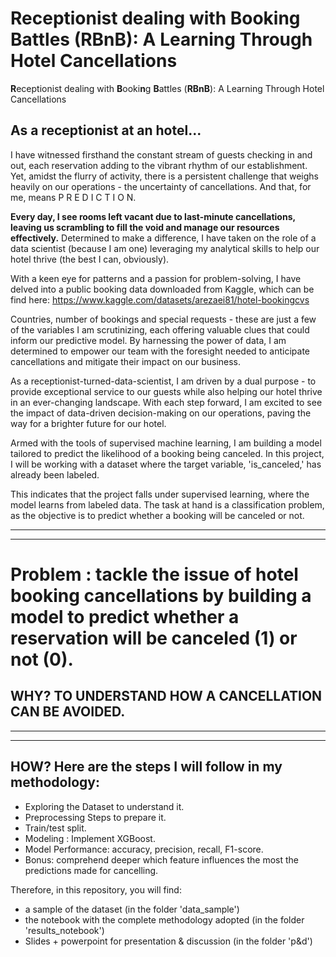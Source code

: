 # Receptionist dealing with Booking Battles (RBnB): A Learning Through Hotel Cancellations
**R**eceptionist dealing with **B**ooki**n**g **B**attles (**RBnB**): A Learning Through Hotel Cancellations
## As a receptionist at an hotel...

I have witnessed firsthand the constant stream of guests checking in and out, each reservation adding to the vibrant rhythm of our establishment. Yet, amidst the flurry of activity, there is a persistent challenge that weighs heavily on our operations - the uncertainty of cancellations. And that, for me, means P R E D I C T I O N.

**Every day, I see rooms left vacant due to last-minute cancellations, leaving us scrambling to fill the void and manage our resources effectively.**
 Determined to make a difference, I have taken on the role of a data scientist (because I am one) leveraging my analytical skills to help our hotel thrive (the best I can, obviously).

With a keen eye for patterns and a passion for problem-solving, I have delved into a public booking data downloaded from Kaggle, which can be find here:
https://www.kaggle.com/datasets/arezaei81/hotel-bookingcvs


Countries, number of bookings and special requests - these are just a few of the variables I am scrutinizing, each offering valuable clues that could inform our predictive model. By harnessing the power of data, I am determined to empower our team with the foresight needed to anticipate cancellations and mitigate their impact on our business.

As a receptionist-turned-data-scientist, I am driven by a dual purpose - to provide exceptional service to our guests while also helping our hotel thrive in an ever-changing landscape. With each step forward, I am excited to see the impact of data-driven decision-making on our operations, paving the way for a brighter future for our hotel.

Armed with the tools of supervised machine learning, I am building a model tailored to predict the likelihood of a booking being canceled. In this project, I will be working with a dataset where the target variable, 'is_canceled,' has already been labeled.

This indicates that the project falls under supervised learning, where the model learns from labeled data. The task at hand is a classification problem, as the objective is to predict whether a booking will be canceled or not.

-----------------------------------------------------------------------
-----------------------------------------------------------------------
# Problem :  tackle the issue of hotel booking cancellations by building a model to predict whether a reservation will be canceled (1) or not (0). 

## WHY? TO UNDERSTAND HOW A CANCELLATION CAN BE AVOIDED.
----------------------------------------------------------------------
----------------------------------------------------------------------
## HOW? Here are the steps I will follow in my methodology:


-	Exploring the Dataset to understand it. 
-	Preprocessing Steps to prepare it.
-	Train/test split.
-	Modeling : Implement XGBoost.
-	Model Performance: accuracy, precision, recall, F1-score. 
-	Bonus: comprehend deeper which feature influences the most the predictions made for cancelling.

Therefore, in this repository, you will find: 
- a sample of the dataset (in the folder 'data_sample')
- the notebook with the complete methodology adopted (in the folder  'results_notebook')
- Slides + powerpoint for presentation & discussion (in the folder 'p&d')


